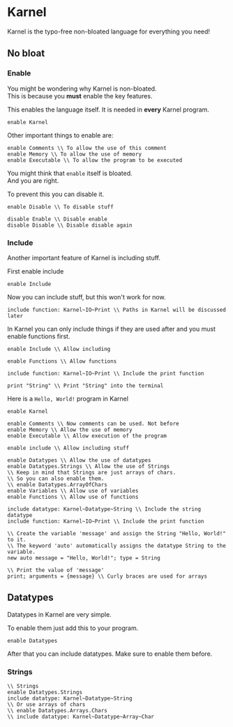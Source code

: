 # Karnel
Karnel is the typo-free non-bloated language for everything you need!

## No bloat
### Enable
You might be wondering why Karnel is non-bloated. <br>
This is because you **must** enable the key features. <br>

This enables the language itself. It is needed in **every** Karnel program.
```
enable Karnel
```

Other important things to enable are:
```
enable Comments \\ To allow the use of this comment
enable Memory \\ To allow the use of memory
enable Executable \\ To allow the program to be executed 
```

You might think that ```enable``` itself is bloated. <br>
And you are right. <br>

To prevent this you can disable it. 
```
enable Disable \\ To disable stuff

disable Enable \\ Disable enable
disable Disable \\ Disable disable again
```

### Include
Another important feature of Karnel is including stuff. <br>

First enable include
```
enable Include
```

Now you can include stuff, but this won't work for now.
```
include function: Karnel~IO~Print \\ Paths in Karnel will be discussed later
```

In Karnel you can only include things if they are used after and you must enable functions first.
```
enable Include \\ Allow including

enable Functions \\ Allow functions

include function: Karnel~IO~Print \\ Include the print function

print "String" \\ Print "String" into the terminal
```

Here is a ```Hello, World!``` program in Karnel
```
enable Karnel

enable Comments \\ Now comments can be used. Not before
enable Memory \\ Allow the use of memory
enable Executable \\ Allow execution of the program

enable include \\ Allow including stuff

enable Datatypes \\ Allow the use of datatypes
enable Datatypes.Strings \\ Allow the use of Strings
\\ Keep in mind that Strings are just arrays of chars.
\\ So you can also enable them.
\\ enable Datatypes.ArrayOfChars
enable Variables \\ Allow use of variables
enable Functions \\ Allow use of functions

include datatype: Karnel~Datatype~String \\ Include the string datatype
include function: Karnel~IO~Print \\ Include the print function

\\ Create the variable 'message' and assign the String "Hello, World!" to it. 
\\ The keyword 'auto' automatically assigns the datatype String to the
variable.
new auto message = "Hello, World!"; type = String

\\ Print the value of 'message'
print; arguments = {message} \\ Curly braces are used for arrays
```

## Datatypes
Datatypes in Karnel are very simple. <br>

To enable them just add this to your program.
```
enable Datatypes
```

After that you can include datatypes. Make sure to enable them before.

### Strings

```
\\ Strings
enable Datatypes.Strings
include datatype: Karnel~Datatype~String
\\ Or use arrays of chars
\\ enable Datatypes.Arrays.Chars
\\ include datatype: Karnel~Datatype~Array~Char
```
